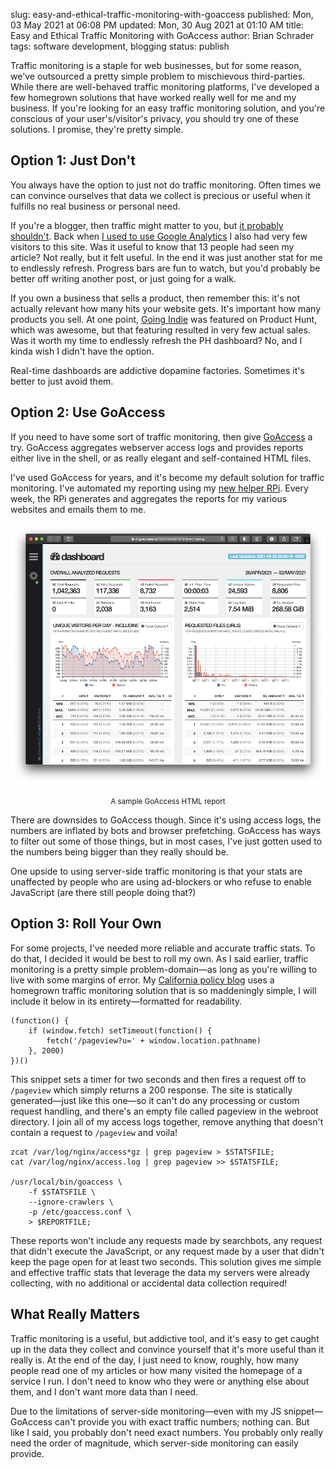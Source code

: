 slug: easy-and-ethical-traffic-monitoring-with-goaccess
published: Mon, 03 May 2021 at 06:08 PM
updated: Mon, 30 Aug 2021 at 01:10 AM
title: Easy and Ethical Traffic Monitoring with GoAccess
author: Brian Schrader
tags: software development, blogging
status: publish


Traffic monitoring is a staple for web businesses, but for some reason, we've outsourced a pretty simple problem to mischievous third-parties. While there are well-behaved traffic monitoring platforms, I've developed a few homegrown solutions that have worked really well for me and my business. If you're looking for an easy traffic monitoring solution, and you're conscious of your user's/visitor's privacy, you should try one of these solutions. I promise, they're pretty simple.


## Option 1: Just Don't

You always have the option to just not do traffic monitoring. Often times we can convince ourselves that data we collect is precious or useful when it fulfills no real business or personal need.

If you're a blogger, then traffic might matter to you, but [it probably shouldn't][7]. Back when [I used to use Google Analytics][1] I also had very few visitors to this site. Was it useful to know that 13 people had seen my article? Not really, but it felt useful. In the end it was just another stat for me to endlessly refresh. Progress bars are fun to watch, but you'd probably be better off writing another post, or just going for a walk.

If you own a business that sells a product, then remember this: it's not actually relevant how many hits your website gets. It's important how many products you sell. At one point, [Going Indie][2] was featured on Product Hunt, which was awesome, but that featuring resulted in very few actual sales. Was it worth my time to endlessly refresh the PH dashboard? No, and I kinda wish I didn't have the option.

Real-time dashboards are addictive dopamine factories. Sometimes it's better to just avoid them.


## Option 2: Use GoAccess

If you need to have some sort of traffic monitoring, then give [GoAccess][3] a try. GoAccess aggregates webserver access logs and provides reports either live in the shell, or as really elegant and self-contained HTML files.

I've used GoAccess for years, and it's become my default solution for traffic monitoring. I've automated my reporting using my [new helper RPi][4]. Every week, the RPi generates and aggregates the reports for my various websites and emails them to me.

[![Sample GoAccess Report](/images/blog/goaccess.png)](https://rt.goaccess.io/?20210429113731&ref=hpimg)
<center><small><caption>A sample GoAccess HTML report</small></center></caption>

There are downsides to GoAccess though. Since it's using access logs, the numbers are inflated by bots and browser prefetching. GoAccess has ways to filter out some of those things, but in most cases, I've just gotten used to the numbers being bigger than they really should be.

One upside to using server-side traffic monitoring is that your stats are unaffected by people who are using ad-blockers or who refuse to enable JavaScript (are there still people doing that?)


## Option 3: Roll Your Own

For some projects, I've needed more reliable and accurate traffic stats. To do that, I decided it would be best to roll my own. As I said earlier, traffic monitoring is a pretty simple problem-domain&mdash;as long as you're willing to live with some margins of error. My [California policy blog][6] uses a homegrown traffic monitoring solution that is so maddeningly simple, I will include it below in its entirety&mdash;formatted for readability.

    (function() {
        if (window.fetch) setTimeout(function() {
            fetch('/pageview?u=' + window.location.pathname)
        }, 2000)
    })()

This snippet sets a timer for two seconds and then fires a request off to `/pageview` which simply returns a 200 response. The site is statically generated&mdash;just like this one&mdash;so it can't do any processing or custom request handling, and there's an empty file called pageview in the webroot directory. I join all of my access logs together, remove anything that doesn't contain a request to `/pageview` and voila!

    zcat /var/log/nginx/access*gz | grep pageview > $STATSFILE;
    cat /var/log/nginx/access.log | grep pageview >> $STATSFILE;

    /usr/local/bin/goaccess \
        -f $STATSFILE \
        --ignore-crawlers \
        -p /etc/goaccess.conf \
        > $REPORTFILE;

These reports won't include any requests made by searchbots, any request that didn't execute the JavaScript, or any request made by a user that didn't keep the page open for at least two seconds. This solution gives me simple and effective traffic stats that leverage the data my servers were already collecting, with no additional or accidental data collection required!


## What Really Matters

Traffic monitoring is a useful, but addictive tool, and it's easy to get caught up in the data they collect and convince yourself that it's more useful than it really is. At the end of the day, I just need to know, roughly, how many people read one of my articles or how many visited the homepage of a service I run. I don't need to know who they were or anything else about them, and I don't want more data than I need.

Due to the limitations of server-side monitoring&mdash;even with my JS snippet&mdash;GoAccess can't provide you with exact traffic numbers; nothing can. But like I said, you probably don't need exact numbers. You probably only really need the order of magnitude, which server-side monitoring can easily provide.


[1]: /archive/removing-google-analytics/
[2]: https://goingindie.tech
[3]: https://goaccess.io
[4]: /archive/building-a-personalized-newsletter-with-bash-and-a-raspberry-pi/
[5]: https://pine.blog/
[6]: http://democracyandprogress.com
[7]: https://inessential.com/2016/01/20/nick_on_twitter
